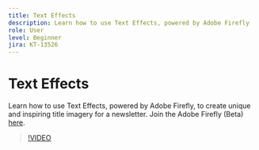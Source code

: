 ```yaml
---
title: Text Effects
description: Learn how to use Text Effects, powered by Adobe Firefly
role: User
level: Beginner
jira: KT-13526
---
```

# Text Effects

Learn how to use Text Effects, powered by Adobe Firefly, to create unique and inspiring title imagery for a newsletter. Join the Adobe Firefly (Beta) [here](https://firefly.adobe.com/).

>[!VIDEO](https://video.tv.adobe.com/v/3420829?quality=12&learn=on&hidetitle=true)
